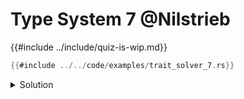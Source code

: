 # Type System 7 @Nilstrieb

{{#include ../include/quiz-is-wip.md}}

```rust
{{#include ../../code/examples/trait_solver_7.rs}}
```

<details>
<summary>Solution</summary>

```
{{#include ../../code/examples/stderr/trait_solver_7.stderr}}
```

`Box<dyn Cat>` means `Box<dyn Cat + 'static>`, and the local variable is not `'static`. `&0` *does* produce a `&'static i32` though, because it is implicitly static-promoted.

</details>
